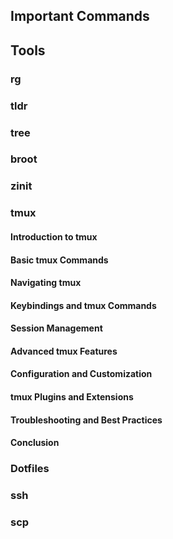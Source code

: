 
## Important Commands

## Tools
### rg
### tldr
### tree
### broot
### zinit

### tmux
#### Introduction to tmux
#### Basic tmux Commands
#### Navigating tmux
#### Keybindings and tmux Commands
#### Session Management
#### Advanced tmux Features
#### Configuration and Customization
#### tmux Plugins and Extensions
#### Troubleshooting and Best Practices
#### Conclusion

### Dotfiles

### ssh
### scp
